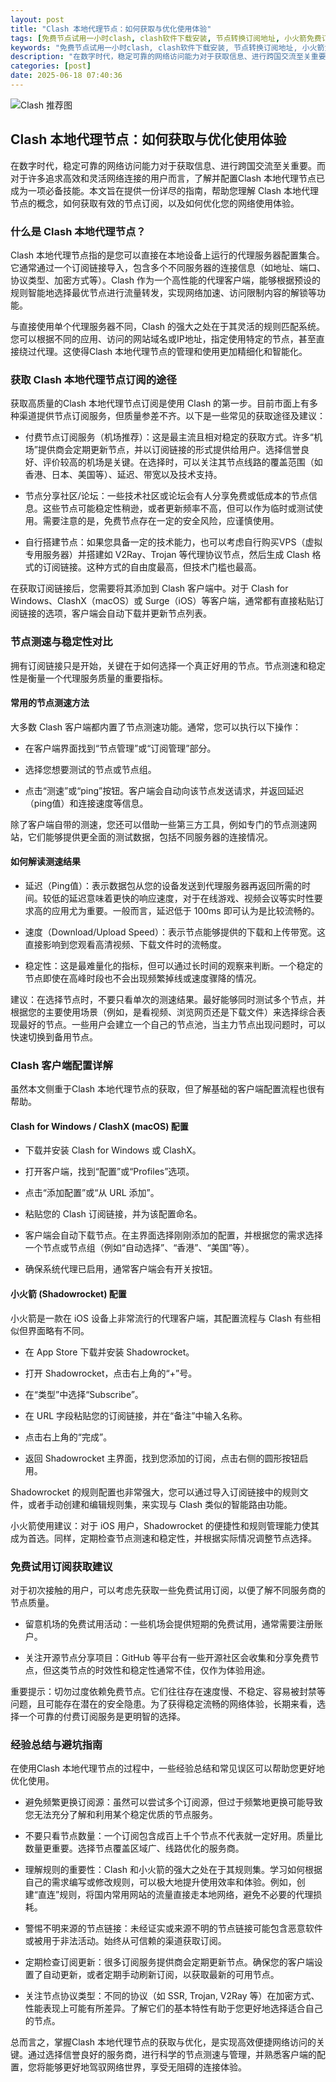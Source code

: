 ```yaml
---
layout: post
title: "Clash 本地代理节点：如何获取与优化使用体验"
tags: [免费节点试用一小时clash, clash软件下载安装, 节点转换订阅地址, 小火箭免费订阅地址, clash怎么设置]
keywords: "免费节点试用一小时clash, clash软件下载安装, 节点转换订阅地址, 小火箭免费订阅地址, clash怎么设置"
description: "在数字时代，稳定可靠的网络访问能力对于获取信息、进行跨国交流至关重要。而对于许多追求高效和灵活网络连接的用户而言，了解并配置Clash 本地代理节点已成为一项必备技能。本文旨在提供一份详尽的指南，帮助您理解 Clash 本地代理节点的概念，如何获取有效的节点订阅，以及如何优化您的网络使用体验。"
categories: [post]
date: 2025-06-18 07:40:36
---
```




![Clash 推荐图](https://clashjd.github.io/assets/img/clash节点推荐.png)

## Clash 本地代理节点：如何获取与优化使用体验

在数字时代，稳定可靠的网络访问能力对于获取信息、进行跨国交流至关重要。而对于许多追求高效和灵活网络连接的用户而言，了解并配置Clash 本地代理节点已成为一项必备技能。本文旨在提供一份详尽的指南，帮助您理解 Clash 本地代理节点的概念，如何获取有效的节点订阅，以及如何优化您的网络使用体验。

### 什么是 Clash 本地代理节点？

Clash 本地代理节点指的是您可以直接在本地设备上运行的代理服务器配置集合。它通常通过一个订阅链接导入，包含多个不同服务器的连接信息（如地址、端口、协议类型、加密方式等）。Clash 作为一个高性能的代理客户端，能够根据预设的规则智能地选择最优节点进行流量转发，实现网络加速、访问限制内容的解锁等功能。

与直接使用单个代理服务器不同，Clash 的强大之处在于其灵活的规则匹配系统。您可以根据不同的应用、访问的网站域名或IP地址，指定使用特定的节点，甚至直接绕过代理。这使得Clash 本地代理节点的管理和使用更加精细化和智能化。

### 获取 Clash 本地代理节点订阅的途径

获取高质量的Clash 本地代理节点订阅是使用 Clash 的第一步。目前市面上有多种渠道提供节点订阅服务，但质量参差不齐。以下是一些常见的获取途径及建议：

- 付费节点订阅服务（机场推荐）：这是最主流且相对稳定的获取方式。许多“机场”提供商会定期更新节点，并以订阅链接的形式提供给用户。选择信誉良好、评价较高的机场是关键。在选择时，可以关注其节点线路的覆盖范围（如香港、日本、美国等）、延迟、带宽以及技术支持。

- 节点分享社区/论坛：一些技术社区或论坛会有人分享免费或低成本的节点信息。这些节点可能稳定性稍逊，或者更新频率不高，但可以作为临时或测试使用。需要注意的是，免费节点存在一定的安全风险，应谨慎使用。

- 自行搭建节点：如果您具备一定的技术能力，也可以考虑自行购买VPS（虚拟专用服务器）并搭建如 V2Ray、Trojan 等代理协议节点，然后生成 Clash 格式的订阅链接。这种方式的自由度最高，但技术门槛也最高。

在获取订阅链接后，您需要将其添加到 Clash 客户端中。对于 Clash for Windows、ClashX（macOS）或 Surge（iOS）等客户端，通常都有直接粘贴订阅链接的选项，客户端会自动下载并更新节点列表。

### 节点测速与稳定性对比

拥有订阅链接只是开始，关键在于如何选择一个真正好用的节点。节点测速和稳定性是衡量一个代理服务质量的重要指标。

#### 常用的节点测速方法

大多数 Clash 客户端都内置了节点测速功能。通常，您可以执行以下操作：

- 在客户端界面找到“节点管理”或“订阅管理”部分。

- 选择您想要测试的节点或节点组。

- 点击“测速”或“ping”按钮。客户端会自动向该节点发送请求，并返回延迟（ping值）和连接速度等信息。

除了客户端自带的测速，您还可以借助一些第三方工具，例如专门的节点测速网站，它们能够提供更全面的测试数据，包括不同服务器的连接情况。

#### 如何解读测速结果

- 延迟（Ping值）：表示数据包从您的设备发送到代理服务器再返回所需的时间。较低的延迟意味着更快的响应速度，对于在线游戏、视频会议等实时性要求高的应用尤为重要。一般而言，延迟低于 100ms 即可认为是比较流畅的。

- 速度（Download/Upload Speed）：表示节点能够提供的下载和上传带宽。这直接影响到您观看高清视频、下载文件时的流畅度。

- 稳定性：这是最难量化的指标，但可以通过长时间的观察来判断。一个稳定的节点即使在高峰时段也不会出现频繁掉线或速度骤降的情况。

建议：在选择节点时，不要只看单次的测速结果。最好能够同时测试多个节点，并根据您的主要使用场景（例如，是看视频、浏览网页还是下载文件）来选择综合表现最好的节点。一些用户会建立一个自己的节点池，当主力节点出现问题时，可以快速切换到备用节点。

### Clash 客户端配置详解

虽然本文侧重于Clash 本地代理节点的获取，但了解基础的客户端配置流程也很有帮助。

#### Clash for Windows / ClashX (macOS) 配置

- 下载并安装 Clash for Windows 或 ClashX。

- 打开客户端，找到“配置”或“Profiles”选项。

- 点击“添加配置”或“从 URL 添加”。

- 粘贴您的 Clash 订阅链接，并为该配置命名。

- 客户端会自动下载节点。在主界面选择刚刚添加的配置，并根据您的需求选择一个节点或节点组（例如“自动选择”、“香港”、“美国”等）。

- 确保系统代理已启用，通常客户端会有开关按钮。

#### 小火箭 (Shadowrocket) 配置

小火箭是一款在 iOS 设备上非常流行的代理客户端，其配置流程与 Clash 有些相似但界面略有不同。

- 在 App Store 下载并安装 Shadowrocket。

- 打开 Shadowrocket，点击右上角的“+”号。

- 在“类型”中选择“Subscribe”。

- 在 URL 字段粘贴您的订阅链接，并在“备注”中输入名称。

- 点击右上角的“完成”。

- 返回 Shadowrocket 主界面，找到您添加的订阅，点击右侧的圆形按钮启用。

Shadowrocket 的规则配置也非常强大，您可以通过导入订阅链接中的规则文件，或者手动创建和编辑规则集，来实现与 Clash 类似的智能路由功能。

小火箭使用建议：对于 iOS 用户，Shadowrocket 的便捷性和规则管理能力使其成为首选。同样，定期检查节点测速和稳定性，并根据实际情况调整节点选择。

### 免费试用订阅获取建议

对于初次接触的用户，可以考虑先获取一些免费试用订阅，以便了解不同服务商的节点质量。

- 留意机场的免费试用活动：一些机场会提供短期的免费试用，通常需要注册账户。

- 关注开源节点分享项目：GitHub 等平台有一些开源社区会收集和分享免费节点，但这类节点的时效性和稳定性通常不佳，仅作为体验用途。

重要提示：切勿过度依赖免费节点。它们往往存在速度慢、不稳定、容易被封禁等问题，且可能存在潜在的安全隐患。为了获得稳定流畅的网络体验，长期来看，选择一个可靠的付费订阅服务是更明智的选择。

### 经验总结与避坑指南

在使用Clash 本地代理节点的过程中，一些经验总结和常见误区可以帮助您更好地优化使用。

- 避免频繁更换订阅源：虽然可以尝试多个订阅源，但过于频繁地更换可能导致您无法充分了解和利用某个稳定优质的节点服务。

- 不要只看节点数量：一个订阅包含成百上千个节点不代表就一定好用。质量比数量更重要。选择节点覆盖区域广、线路优化的服务商。

- 理解规则的重要性：Clash 和小火箭的强大之处在于其规则集。学习如何根据自己的需求编写或修改规则，可以极大地提升使用效率和体验。例如，创建“直连”规则，将国内常用网站的流量直接走本地网络，避免不必要的代理损耗。

- 警惕不明来源的节点链接：未经证实或来源不明的节点链接可能包含恶意软件或被用于非法活动。始终从可信赖的渠道获取订阅。

- 定期检查订阅更新：很多订阅服务提供商会定期更新节点。确保您的客户端设置了自动更新，或者定期手动刷新订阅，以获取最新的可用节点。

- 关注节点协议类型：不同的协议（如 SSR, Trojan, V2Ray 等）在加密方式、性能表现上可能有所差异。了解它们的基本特性有助于您更好地选择适合自己的节点。

总而言之，掌握Clash 本地代理节点的获取与优化，是实现高效便捷网络访问的关键。通过选择信誉良好的服务商，进行科学的节点测速与管理，并熟悉客户端的配置，您将能够更好地驾驭网络世界，享受无阻碍的连接体验。
